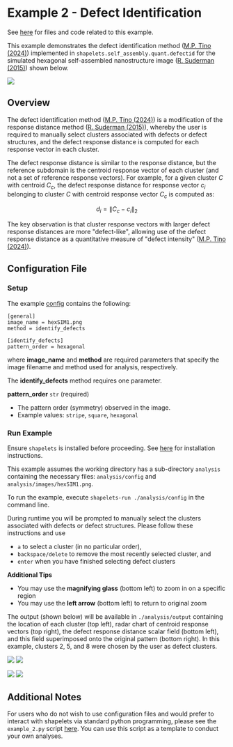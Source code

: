 # Example 2 - Defect Identification

See [here](https://github.com/uw-comphys/shapelets/tree/main/examples/example_2) for files and code related to this example. 

This example demonstrates the defect identification method ([M.P. Tino (2024)](http://dx.doi.org/10.1088/1361-6528/ad1df4)) implemented in ``shapelets.self_assembly.quant.defectid`` for the simulated hexagonal self-assembled nanostructure image ([R. Suderman (2015)](https://doi.org/10.1103/PhysRevE.91.033307)) shown below.

![](images/hexSIM1.png)

## Overview

The defect identification method ([M.P. Tino (2024)](http://dx.doi.org/10.1088/1361-6528/ad1df4)) is a modification of the response distance method ([R. Suderman (2015)](https://doi.org/10.1103/PhysRevE.91.033307)), whereby the user is required to manually select clusters associated with defects or defect structures, and the defect response distance is computed for each response vector in each cluster. 

The defect response distance is similar to the response distance, but the reference subdomain is the centroid response vector of each cluster (and not a set of reference response vectors). For example, for a given cluster $C$ with centroid $C_c$, the defect response distance for response vector $c_i$ belonging to cluster $C$ with centroid response vector $C_c$ is computed as:

$$ d_i = \| C_c - c_i \|_2 $$

The key observation is that cluster response vectors with larger defect response distances are more "defect-like", allowing use of the defect response distance as a quantitative measure of "defect intensity" ([M.P. Tino (2024)](http://dx.doi.org/10.1088/1361-6528/ad1df4)).

## Configuration File

### Setup

The example [config](https://github.com/uw-comphys/shapelets/tree/main/examples/example_2) contains the following:

	[general]
	image_name = hexSIM1.png
	method = identify_defects

	[identify_defects]
	pattern_order = hexagonal

where **image_name** and **method** are required parameters that specify the image filename and method used for analysis, respectively.

The **identify_defects** method requires one parameter.

**pattern_order** `str` (required)

* The pattern order (symmetry) observed in the image. 
* Example values: `stripe`, `square`, `hexagonal`

### Run Example

Ensure `shapelets` is installed before proceeding.
See [here](https://uw-comphys.github.io/shapelets/shapelets/docs/install.html) for installation instructions.

This example assumes the working directory has a sub-directory ``analysis`` containing the necessary files: ``analysis/config`` and ``analysis/images/hexSIM1.png``. 

To run the example, execute ``shapelets-run ./analysis/config`` in the command line.

During runtime you will be prompted to manually select the clusters associated with defects or defect structures. Please follow these instructions and use

* ``a`` to select a cluster (in no particular order), 
* ``backspace/delete`` to remove the most recently selected cluster, and 
* ``enter`` when you have finished selecting defect clusters

**Additional Tips**

* You may use the **magnifying glass** (bottom left) to zoom in on a specific region
* You may use the **left arrow** (bottom left) to return to original zoom

The output (shown below) will be available in ``./analysis/output`` containing the location of each cluster (top left), radar chart of centroid response vectors (top right), the defect response distance scalar field (bottom left), and this field superimposed onto the original pattern (bottom right). In this example, clusters 2, 5, and 8 were chosen by the user as defect clusters. 

![](../images/hexSIM1_defectid_clustloc_k10.png)
![](../images/hexSIM1_defectid_rc_k10.png)

![](../images/hexSIM1_defectid_drd_k10.png)
![](../images/hexSIM1_defectid_drd_overlay_k10.png)

## Additional Notes

For users who do not wish to use configuration files and would prefer to interact with shapelets via standard python programming, please see the ``example_2.py`` script [here](https://github.com/uw-comphys/shapelets/tree/main/examples/example_2).
You can use this script as a template to conduct your own analyses.
